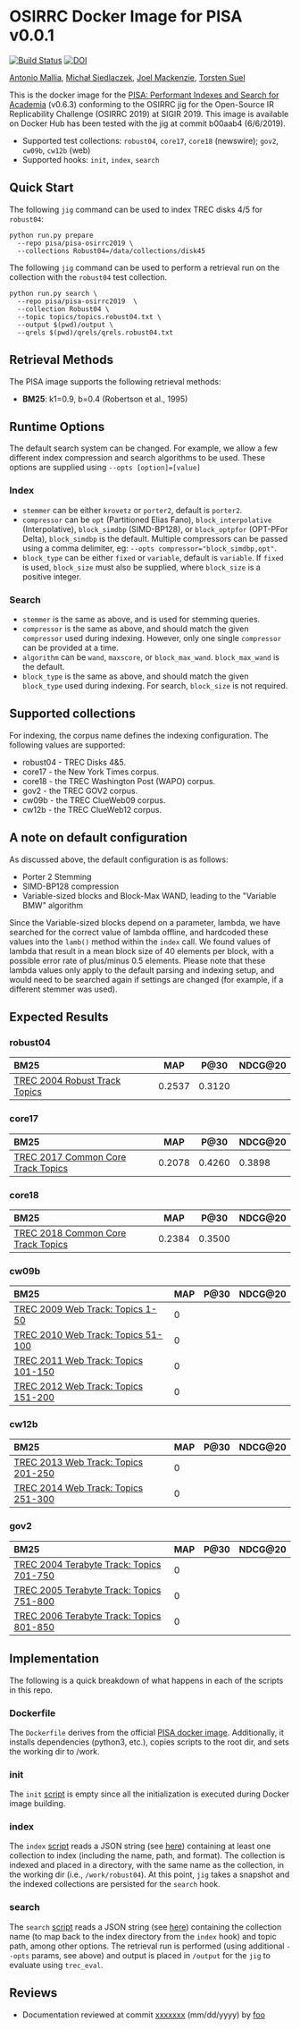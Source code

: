 # OSIRRC Docker Image for PISA v0.0.1

[![Build Status](https://travis-ci.com/osirrc/pisa-docker.svg?branch=master)](https://travis-ci.com/osirrc/pisa-docker)
[![DOI](https://zenodo.org/badge/179735565.svg)](https://zenodo.org/badge/latestdoi/179735565)

[Antonio Mallia](https://github.com/amallia), [Michał Siedlaczek](https://github.com/elshize), [Joel Mackenzie](https://github.com/JMMackenzie), [Torsten Suel](https://github.com/torstensuel)

This is the docker image for the [PISA: Performant Indexes and Search for Academia](https://github.com/pisa-engine/pisa) (v0.6.3) conforming to the OSIRRC jig for the Open-Source IR Replicability Challenge (OSIRRC 2019) at SIGIR 2019. This image is available on Docker Hub has been tested with the jig at commit b00aab4 (6/6/2019).

+ Supported test collections: `robust04`, `core17`, `core18` (newswire); `gov2`, `cw09b`, `cw12b` (web)
+ Supported hooks: `init`, `index`, `search`

## Quick Start

The following `jig` command can be used to index TREC disks 4/5 for `robust04`:

```
python run.py prepare 
  --repo pisa/pisa-osirrc2019 \
  --collections Robust04=/data/collections/disk45
```

The following `jig` command can be used to perform a retrieval run on the collection with the `robust04` test collection.

```
python run.py search \
  --repo pisa/pisa-osirrc2019  \
  --collection Robust04 \
  --topic topics/topics.robust04.txt \
  --output $(pwd)/output \
  --qrels $(pwd)/qrels/qrels.robust04.txt
```
## Retrieval Methods

The PISA image supports the following retrieval methods:

+ **BM25**: k1=0.9, b=0.4 (Robertson et al., 1995)

## Runtime Options
The default search system can be changed. For example, we allow a few different index compression and search algorithms
to be used. These options are supplied using `--opts [option]=[value]`

### Index
- `stemmer` can be either `krovetz` or `porter2`, default is `porter2`. 
- `compressor` can be `opt` (Partitioned Elias Fano), `block_interpolative` (Interpolative), `block_simdbp` (SIMD-BP128), or `block_optpfor` (OPT-PFor Delta), `block_simdbp` is the default. Multiple compressors can be passed using a comma delimiter, eg: `--opts compressor="block_simdbp,opt"`. 
- `block_type` can be either `fixed` or `variable`, default is `variable`. If `fixed` is used, `block_size` must also be supplied, where `block_size` is a positive integer. 

### Search
- `stemmer` is the same as above, and is used for stemming queries.
- `compressor` is the same as above, and should match the given `compressor` used during indexing. However, only one single `compressor` can be provided at a time.
- `algorithm` can be `wand`, `maxscore`, or `block_max_wand`. `block_max_wand` is the default.
- `block_type` is the same as above, and should match the given `block_type` used during indexing. For search, `block_size` is not required.

## Supported collections

For indexing, the corpus name defines the indexing configuration. The following values are supported:

- robust04 - TREC Disks 4&5. 
- core17 - the New York Times corpus. 
- core18 - the TREC Washington Post (WAPO) corpus. 
- gov2 - the TREC GOV2 corpus.
- cw09b - the TREC ClueWeb09 corpus.
- cw12b - the TREC ClueWeb12 corpus.

## A note on default configuration
As discussed above, the default configuration is as follows:
 - Porter 2 Stemming
 - SIMD-BP128 compression
 - Variable-sized blocks and Block-Max WAND, leading to the "Variable BMW" algorithm

Since the Variable-sized blocks depend on a parameter, lambda, we have searched for
the correct value of lambda offline, and hardcoded these values into the `lamb()`
method within the `index` call. We found values of lambda that result in a mean
block size of 40 elements per block, with a possible error rate of plus/minus 0.5
elements. Please note that these lambda values only apply to the default parsing 
and indexing setup, and would need to be searched again if settings are changed
(for example, if a different stemmer was used).

## Expected Results

### robust04

BM25                                    | MAP       | P@30      | NDCG@20 |
:---------------------------------------|-----------|-----------|---------|
[TREC 2004 Robust Track Topics](http://trec.nist.gov/data/robust/04.testset.gz)| 0.2537    | 0.3120    | |

### core17

BM25                                    | MAP       | P@30      | NDCG@20 |
:---------------------------------------|-----------|-----------|---------|
[TREC 2017 Common Core Track Topics](https://trec.nist.gov/data/core/core_nist.txt)| 0.2078 | 0.4260 | 0.3898 |

### core18

BM25                                    | MAP       | P@30      | NDCG@20 |
:---------------------------------------|-----------|-----------|---------|
[TREC 2018 Common Core Track Topics](https://trec.nist.gov/data/core/topics2018.txt)| 0.2384 | 0.3500 |  |

### cw09b

BM25                                     | MAP       | P@30      | NDCG@20 |
:---------------------------------------|-----------|-----------|---------|
[TREC 2009 Web Track: Topics 1-50](https://trec.nist.gov/data/web/09/wt09.topics.full.xml)| 0    | 
[TREC 2010 Web Track: Topics 51-100](http://trec.nist.gov/data/web/10/wt2010-topics.xml)| 0    | 
[TREC 2011 Web Track: Topics 101-150](http://trec.nist.gov/data/web/11/full-topics.xml)| 0    | 
[TREC 2012 Web Track: Topics 151-200](http://trec.nist.gov/data/web/12/full-topics.xml)| 0    | 

### cw12b

BM25                                     | MAP       | P@30      | NDCG@20 |
:---------------------------------------|-----------|-----------|---------|
[TREC 2013 Web Track: Topics 201-250](http://trec.nist.gov/data/web2013.html)| 0    | 
[TREC 2014 Web Track: Topics 251-300](http://trec.nist.gov/data/web2014.html)| 0    |

### gov2

BM25                                     |  MAP       | P@30      | NDCG@20 |
:---------------------------------------|------------|-----------|---------|
[TREC 2004 Terabyte Track: Topics 701-750](http://trec.nist.gov/data/terabyte04.html)| 0    | 
[TREC 2005 Terabyte Track: Topics 751-800](http://trec.nist.gov/data/terabyte05.html)| 0    | 
[TREC 2006 Terabyte Track: Topics 801-850](http://trec.nist.gov/data/terabyte06.html)| 0    | 


## Implementation

The following is a quick breakdown of what happens in each of the scripts in this repo.

### Dockerfile

The `Dockerfile` derives from the official [PISA docker image](https://github.com/pisa-engine/docker). Additionally, it installs dependencies (python3, etc.), copies scripts to the root dir, and sets the working dir to /work.


### init

The `init` [script](init) is empty since all the initialization is executed during Docker image building. 

### index

The `index` [script](index) reads a JSON string (see [here](https://github.com/osirrc/jig#index)) containing at least one collection to index (including the name, path, and format).
The collection is indexed and placed in a directory, with the same name as the collection, in the working dir (i.e., `/work/robust04`).
At this point, `jig` takes a snapshot and the indexed collections are persisted for the `search` hook.

### search

The `search` [script](search) reads a JSON string (see [here](https://github.com/osirrc/jig#search)) containing the collection name (to map back to the index directory from the `index` hook) and topic path, among other options.
The retrieval run is performed (using additional `--opts` params, see above) and output is placed in `/output` for the `jig` to evaluate using `trec_eval`.


## Reviews

+ Documentation reviewed at commit [xxxxxxx](https://github.com/osirrc/pisa-docker/commit/xxxxx) (mm/dd/yyyy) by [foo](https://github.com/foo/)

